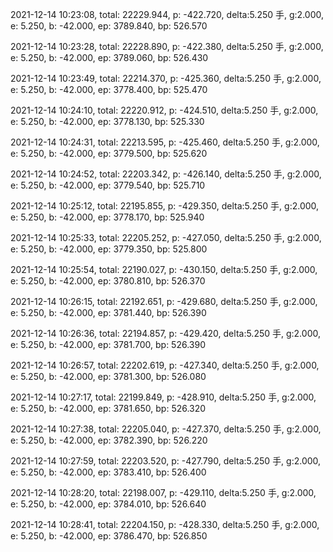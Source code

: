 2021-12-14 10:23:08, total: 22229.944, p: -422.720, delta:5.250 手, g:2.000, e: 5.250, b: -42.000, ep: 3789.840, bp: 526.570

2021-12-14 10:23:28, total: 22228.890, p: -422.380, delta:5.250 手, g:2.000, e: 5.250, b: -42.000, ep: 3789.060, bp: 526.430

2021-12-14 10:23:49, total: 22214.370, p: -425.360, delta:5.250 手, g:2.000, e: 5.250, b: -42.000, ep: 3778.400, bp: 525.470

2021-12-14 10:24:10, total: 22220.912, p: -424.510, delta:5.250 手, g:2.000, e: 5.250, b: -42.000, ep: 3778.130, bp: 525.330

2021-12-14 10:24:31, total: 22213.595, p: -425.460, delta:5.250 手, g:2.000, e: 5.250, b: -42.000, ep: 3779.500, bp: 525.620

2021-12-14 10:24:52, total: 22203.342, p: -426.140, delta:5.250 手, g:2.000, e: 5.250, b: -42.000, ep: 3779.540, bp: 525.710

2021-12-14 10:25:12, total: 22195.855, p: -429.350, delta:5.250 手, g:2.000, e: 5.250, b: -42.000, ep: 3778.170, bp: 525.940

2021-12-14 10:25:33, total: 22205.252, p: -427.050, delta:5.250 手, g:2.000, e: 5.250, b: -42.000, ep: 3779.350, bp: 525.800

2021-12-14 10:25:54, total: 22190.027, p: -430.150, delta:5.250 手, g:2.000, e: 5.250, b: -42.000, ep: 3780.810, bp: 526.370

2021-12-14 10:26:15, total: 22192.651, p: -429.680, delta:5.250 手, g:2.000, e: 5.250, b: -42.000, ep: 3781.440, bp: 526.390

2021-12-14 10:26:36, total: 22194.857, p: -429.420, delta:5.250 手, g:2.000, e: 5.250, b: -42.000, ep: 3781.700, bp: 526.390

2021-12-14 10:26:57, total: 22202.619, p: -427.340, delta:5.250 手, g:2.000, e: 5.250, b: -42.000, ep: 3781.300, bp: 526.080

2021-12-14 10:27:17, total: 22199.849, p: -428.910, delta:5.250 手, g:2.000, e: 5.250, b: -42.000, ep: 3781.650, bp: 526.320

2021-12-14 10:27:38, total: 22205.040, p: -427.370, delta:5.250 手, g:2.000, e: 5.250, b: -42.000, ep: 3782.390, bp: 526.220

2021-12-14 10:27:59, total: 22203.520, p: -427.790, delta:5.250 手, g:2.000, e: 5.250, b: -42.000, ep: 3783.410, bp: 526.400

2021-12-14 10:28:20, total: 22198.007, p: -429.110, delta:5.250 手, g:2.000, e: 5.250, b: -42.000, ep: 3784.010, bp: 526.640

2021-12-14 10:28:41, total: 22204.150, p: -428.330, delta:5.250 手, g:2.000, e: 5.250, b: -42.000, ep: 3786.470, bp: 526.850